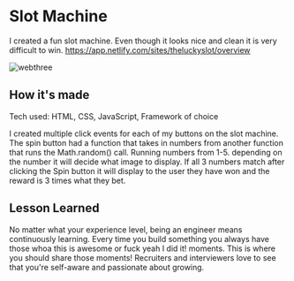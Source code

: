 <h1>Slot Machine</h1>

I created a fun slot machine. Even though it looks nice and clean it is very difficult to win. 
https://app.netlify.com/sites/theluckyslot/overview

![webthree](https://user-images.githubusercontent.com/88953222/133680286-3803d2d0-e2e4-4a32-8549-6c427830755b.png)


<h2> How it's made</h2>
Tech used: HTML, CSS, JavaScript, Framework of choice

I created multiple click events for each of my buttons on the slot machine. The spin button had a function that takes in numbers from another function that runs the Math.random() call. Running numbers from 1-5. depending on the number it will decide what image to display. If all 3 numbers match after clicking the Spin button it will display to the user they have won and the reward is 3 times what they bet.

<h2> Lesson Learned</h2>

No matter what your experience level, being an engineer means continuously learning. Every time you build something you always have those whoa this is awesome or fuck yeah I did it! moments. This is where you should share those moments! Recruiters and interviewers love to see that you're self-aware and passionate about growing.

